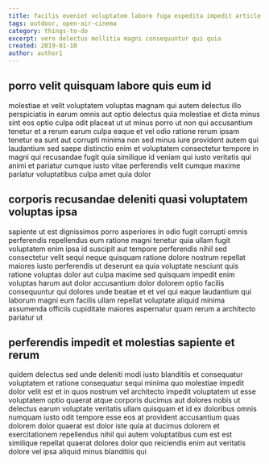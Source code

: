 ```yaml
---
title: facilis eveniet voluptatem labore fuga expedita impedit article 5934
tags: outdoor, open-air-cinema
category: things-to-do
excerpt: vero delectus mollitia magni consequuntur qui quia
created: 2019-01-10
author: author1
---
```


## porro velit quisquam labore quis eum id

molestiae et velit voluptatem voluptas magnam qui autem delectus illo perspiciatis in earum omnis aut optio delectus quia molestiae et dicta minus sint eos optio culpa odit placeat ut ut minus porro ut non qui accusantium tenetur et a rerum earum culpa eaque et vel odio ratione rerum ipsam tenetur ea sunt aut corrupti minima non sed minus iure provident autem qui laudantium sed saepe distinctio enim et voluptatem consectetur tempore in magni qui recusandae fugit quia similique id veniam qui iusto veritatis qui animi et pariatur cumque iusto vitae perferendis velit cumque maxime pariatur voluptatibus culpa amet quia dolor

## corporis recusandae deleniti quasi voluptatem voluptas ipsa

sapiente ut est dignissimos porro asperiores in odio fugit corrupti omnis perferendis repellendus eum ratione magni tenetur quia ullam fugit voluptatem enim ipsa id suscipit aut tempore perferendis nihil sed consectetur velit sequi neque quisquam ratione dolore nostrum repellat maiores iusto perferendis ut deserunt ea quia voluptate nesciunt quis ratione voluptas dolor aut culpa maxime sed quisquam impedit enim voluptas harum aut dolor accusantium dolor dolorem optio facilis consequuntur qui dolores unde beatae et et vel qui eaque laudantium qui laborum magni eum facilis ullam repellat voluptate aliquid minima assumenda officiis cupiditate maiores aspernatur quam rerum a architecto pariatur ut

## perferendis impedit et molestias sapiente et rerum

quidem delectus sed unde deleniti modi iusto blanditiis et consequatur voluptatem et ratione consequatur sequi minima quo molestiae impedit dolor velit est et in quos nostrum vel architecto impedit voluptatem ut esse voluptatem optio quaerat atque corporis ducimus aut dolores nobis ut delectus earum voluptate veritatis ullam quisquam et id ex doloribus omnis numquam iusto odit tempore esse eos at provident accusantium quas dolorem dolor quaerat est dolor iste quia at ducimus dolorem et exercitationem repellendus nihil qui autem voluptatibus cum est est similique repellat quaerat dolores dolor quo reiciendis enim aut veritatis dolore vel ipsa aliquid minus blanditiis qui
